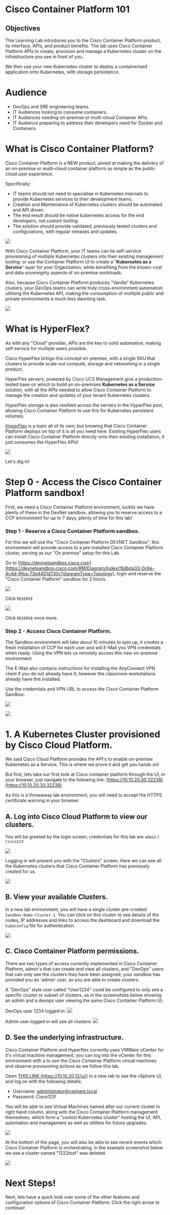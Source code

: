 # Cisco Container Platform 101

## Objectives

This Learning Lab introduces you to the Cisco Container Platform product, its interface, APIs, and product benefits.
The lab uses Cisco Container Platform APIs to create, provision and manage a Kubernetes cluster on the infrastructure you see in front of you.

We then use your new Kubernetes cluster to deploy a containerised application onto Kubernetes, with storage persistence.

# Audience

  * DevOps and SRE engineering teams.
  * IT Audiences looking to consume containers.
  * IT Audiences needing on-premise or multi-cloud Container APIs.
  * IT Audience preparing to address their developers need for Docker and Containers.

# What is Cisco Container Platform?
Cisco Container Platform is a NEW product, aimed at making the delivery of an on-premise or multi-cloud container platform as simple as the public cloud user experience.

Specifically;

  - IT teams should not need to specialise in Kubernetes internals to provide Kubernetes services to their development teams.
  - Creation and Maintenance of Kubernetes clusters should be automated and API driven.
  - The end result should be native kubernetes access for the end developers, not custom tooling.
  - The solution should provide validated, previously tested clusters and configurations, with regular releases and updates.

  ![](assets/images/adminuser-cpp-admin-clusters-view.png)

With Cisco Container Platform, your IT teams can tie self-service provisioning of multiple Kubernetes clusters into their existing management tooling; or use the Container Platform UI to create a "**Kubernetes as a Service**" layer for your Organization, while benefiting from the known-cost and data sovereignty aspects of on-premise workloads.

Also, because Cisco Container Platform produces "Vanilla" Kubernetes clusters, your DevOps teams can write truly cross-environment automation utilising the Kubernetes API, making the consumption of multiple public and private environments a much less daunting task.

  ![](assets/images/CCP-SIMPLE-101.png)

# What is HyperFlex?

As with any "Cloud" provider, APIs are the key to solid automation, making self service for multiple users possible.

Cisco HyperFlex brings this concept on-premise, with a single SKU that clusters to provide scale-out compute, storage and networking in a single product.

HyperFlex servers, powered by Cisco UCS Management give a production-tested base on which to build an on-premises **Kubernetes as a Service** solution, with all the APIs needed to allow Cisco Container Platform to manage the creation and updates of your tenant Kubernetes clusters.

HyperFlex storage is also resilient across the servers in the HyperFlex pool, allowing Cisco Container Platform to use this for Kubernetes persistent volumes.

[HyperFlex](https://www.cisco.com/c/en/us/products/hyperconverged-infrastructure/index.html) is a topic all of its own; but knowing that Cisco Container Platform deploys on top of it is all you need here. Existing HyperFlex users can install Cisco Container Platform directly onto their existing installation, it just consumes the HyperFlex APIs!

  ![](assets/images/CCP-SIMPLE-101.png)

Let's dig in!

# Step 0 - Access the Cisco Container Platform sandbox!

First, we need a Cisco Container Platform environment, luckily we have plenty of these in the DevNet sandbox, allowing you to reserve access to a CCP environment for up to 7 days, plenty of time for this lab!

### Step 1 - Reserve a Cisco Container Platform sandbox.
For this we will use the "Cisco Container Platform DEVNET Sandbox", this environment will provide access to a pre-installed Cisco Container Platform cluster, serving as our "On premise" setup for this Lab.

Go to [https://devnetsandbox.cisco.com](https://devnetsandbox.cisco.com/RM/Diagram/Index/f8dbda33-0c6e-4c4d-9fea-73e4451d730c?diagramType=Topology), login and reserve the "Cisco Container Platform" sandbox for 2 hours.

  ![](assets/images/sandbox-ccp.png)

Click `RESERVE`

  ![](assets/images/sandbox-ccp-reserve.png)

Click `RESERVE` once more.

### Step 2 - Access Cisco Container Platform.
The Sandbox environment will take about 10 minutes to spin up, it creates a fresh installation of CCP for each user and will E-Mail you VPN credentials when ready. Using the VPN lets us remotely access this new on-premise environment.

The E-Mail also contains instructions for installing the AnyConnect VPN client if you do not already have it; however the classroom workstations already have this installed.

Use the credentials and VPN URL to access the Cisco Container Platform Sandbox.

  ![](assets/images/sandbox-vpn.png)

  ![](assets/images/sandbox-anyconnect.png)

# 1. A Kubernetes Cluster provisioned by Cisco Cloud Platform.

We said Cisco Cloud Platform provides the API's to enable on-premise Kubernetes as a Service; This is where we prove it and get you hands on!

But first, lets take our first look at Cisco container platform through the UI, in your browser, just navigate to the following link:
[https://10.10.20.30:32238](https://10.10.20.30:32238)

As this is a throwaway lab environment, you will need to accept the HTTPS certificate warning in your browser.

## A. Log into Cisco Cloud Platform to view our clusters.

You will be greeted by the login screen, credentials for this lab are `admin` / `Cisco123`

  ![](assets/images/ccplogin.png)

Logging in will present you with the "Clusters" screen. Here we can see all the Kubernetes clusters that Cisco Container Platform has previously created for us.

![](assets/images/ccp-clusters.png)

## B. View your available Clusters.

In a new lab environment, you will have a single cluster pre-created `Sandbox-Demo-Cluster-1`. You can click on this cluster to see details of the nodes, IP addresses and links to access the dashboard and download the `kubeconfig` file for authentication.

  ![](assets/images/ccp-cluster-details.png)

## C. Cisco Container Platform permissions.

There are two types of access currently implemented in Cisco Container Platform, admin's that can create and view all clusters, and "DevOps" users that can only see the clusters they have been assigned; your sandbox has provided you an 'admin' user, so you are able to create clusters.

A "DevOps" style user called "User1234" could be configured to only see a specific cluster or subset of clusters, as in the screenshots below showing an admin and a devops user viewing the same Cisco Container Platform UI;

DevOps user 1234 logged in:
  ![](assets/images/1234user-cpp-clusters-view.png)

Admin user logged in will see all clusters:
  ![](assets/images/adminuser-cpp-admin-clusters-view.png)

## D. See the underlying infrastructure.

Cisco Container Platform and Hyperflex currently uses VMWare vCenter for it's virtual machine management, you can log into the vCenter for this environment with a to see the Cisco Container Platform virtual machines and observe provisioning actions as we follow this lab.

Open [THIS LINK (https://10.10.20.12/ui/)](https://10.10.20.12/ui/) in a new tab to see the vSphere UI, and log on with the following details:

  - Username: administrator@vsphere.local
  - Password: Cisco123!

You will be able to see Virtual Machines named after our current cluster in right hand column, along with the Cisco Container Platform management  themselves, which form a "control Kubernetes cluster" hosting the UI, API, automation and management as well as utilities for future upgrades.

  ![](assets/images/1234user-vsphere-VM-list-small.png)

At the bottom of the page, you will also be able to see recent events which Cisco Container Platform is orchestrating, in the example screenshot below we see a cluster named "1222test" was deleted.

  ![](assets/images/1234user-vsphere-events.png)

# Next Steps!
Next, lets have a quick look over some of the other features and configuration options of Cisco Container Platform. Click the right arrow to continue!
